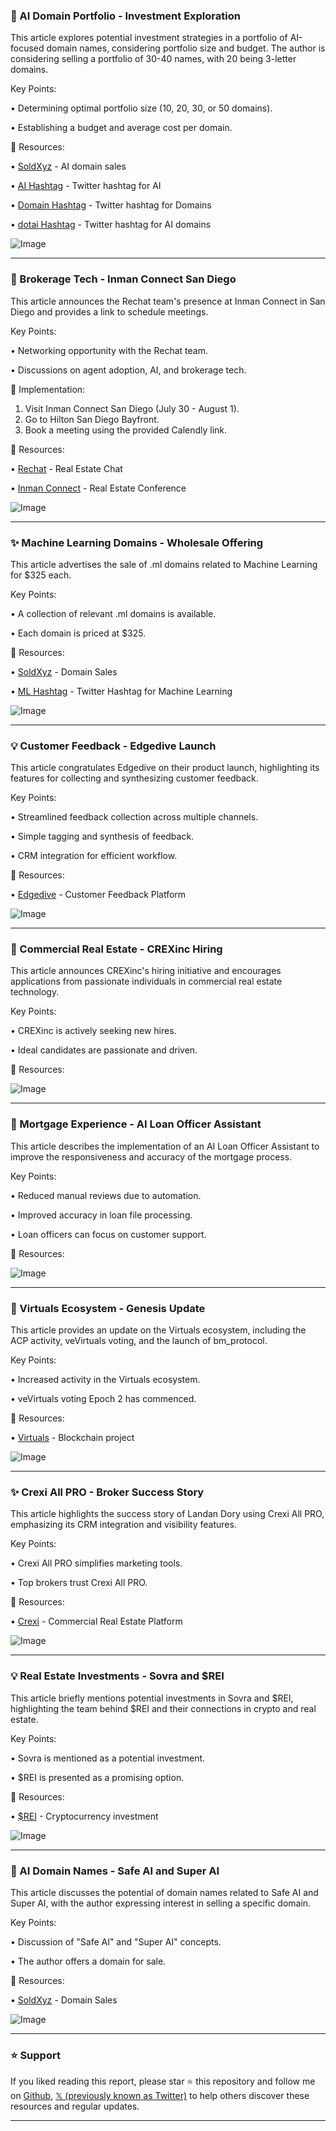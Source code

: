 ### 🤖 AI Domain Portfolio - Investment Exploration

This article explores potential investment strategies in a portfolio of AI-focused domain names, considering portfolio size and budget.  The author is considering selling a portfolio of 30-40 names, with 20 being 3-letter domains.


Key Points:

• Determining optimal portfolio size (10, 20, 30, or 50 domains).

• Establishing a budget and average cost per domain.


🔗 Resources:

• [SoldXyz](https://x.com/SoldXyz) - AI domain sales

• [AI Hashtag](https://x.com/hashtag/AI?src=hashtag_click) - Twitter hashtag for AI

• [Domain Hashtag](https://x.com/hashtag/Domain?src=hashtag_click) - Twitter hashtag for Domains

• [dotai Hashtag](https://x.com/hashtag/dotai?src=hashtag_click) - Twitter hashtag for AI domains

![Image](https://pbs.twimg.com/media/GxwngxjacAAfy3o?format=jpg&name=small)


---

### 🚀  Brokerage Tech - Inman Connect San Diego

This article announces the Rechat team's presence at Inman Connect in San Diego and provides a link to schedule meetings.


Key Points:

• Networking opportunity with the Rechat team.

• Discussions on agent adoption, AI, and brokerage tech.


🚀 Implementation:

1. Visit Inman Connect San Diego (July 30 - August 1).
2. Go to Hilton San Diego Bayfront.
3. Book a meeting using the provided Calendly link.


🔗 Resources:

• [Rechat](https://x.com/rechathq) - Real Estate Chat

• [Inman Connect](https://x.com/InmanConnect) - Real Estate Conference


![Image](https://pbs.twimg.com/media/Gwtg6OZXgAAg5eR?format=jpg&name=small)


---

### ✨ Machine Learning Domains - Wholesale Offering

This article advertises the sale of .ml domains related to Machine Learning for $325 each.


Key Points:

•  A collection of relevant .ml domains is available.

•  Each domain is priced at $325.


🔗 Resources:

• [SoldXyz](https://x.com/SoldXyz) - Domain Sales

• [ML Hashtag](https://x.com/hashtag/ML?src=hashtag_click) - Twitter Hashtag for Machine Learning


![Image](https://pbs.twimg.com/media/Gwo2oK6bQAA9KFb?format=jpg&name=small)


---

### 💡 Customer Feedback - Edgedive Launch

This article congratulates Edgedive on their product launch, highlighting its features for collecting and synthesizing customer feedback.


Key Points:

• Streamlined feedback collection across multiple channels.

• Simple tagging and synthesis of feedback.

• CRM integration for efficient workflow.


🔗 Resources:

• [Edgedive](https://x.com/edgedive) - Customer Feedback Platform


![Image](https://pbs.twimg.com/tweet_video_thumb/Gv55sjabkAAeuqo.jpg)


---

### 🚀 Commercial Real Estate - CREXinc Hiring

This article announces CREXinc's hiring initiative and encourages applications from passionate individuals in commercial real estate technology.


Key Points:

•  CREXinc is actively seeking new hires.

•  Ideal candidates are passionate and driven.


🔗 Resources:


![Image](https://pbs.twimg.com/media/Gu87Fs7XQAAvvla?format=jpg&name=small)



---

### 🤖 Mortgage Experience - AI Loan Officer Assistant

This article describes the implementation of an AI Loan Officer Assistant to improve the responsiveness and accuracy of the mortgage process.


Key Points:

•  Reduced manual reviews due to automation.

•  Improved accuracy in loan file processing.

•  Loan officers can focus on customer support.


🔗 Resources:


![Image](https://pbs.twimg.com/media/Gu5yNkSWYAAnMyD?format=jpg&name=small)


---

### 🚀 Virtuals Ecosystem - Genesis Update

This article provides an update on the Virtuals ecosystem, including the ACP activity, veVirtuals voting, and the launch of bm_protocol.


Key Points:

•  Increased activity in the Virtuals ecosystem.

•  veVirtuals voting Epoch 2 has commenced.


🔗 Resources:

• [Virtuals](https://x.com/virtuals_io) -  Blockchain project


![Image](https://pbs.twimg.com/media/Gu6AELJWkAAFR1r?format=png&name=small)


---

### ✨ Crexi All PRO - Broker Success Story

This article highlights the success story of Landan Dory using Crexi All PRO, emphasizing its CRM integration and visibility features.


Key Points:

•  Crexi All PRO simplifies marketing tools.

•  Top brokers trust Crexi All PRO.


🔗 Resources:

• [Crexi](https://x.com/CREXinc) - Commercial Real Estate Platform


![Image](https://pbs.twimg.com/media/Gu3pS8PWgAAkqAQ.jpg)


---

### 💡 Real Estate Investments - Sovra and $REI

This article briefly mentions potential investments in Sovra and $REI, highlighting the team behind $REI and their connections in crypto and real estate.


Key Points:

•  Sovra is mentioned as a potential investment.

•  $REI is presented as a promising option.


🔗 Resources:

• [$REI](https://x.com/search?q=%24REI&src=cashtag_click) - Cryptocurrency investment


![Image](https://pbs.twimg.com/media/Gt2O9sWWIAAB4wl?format=png&name=small)


---

### 🤖 AI Domain Names - Safe AI and Super AI

This article discusses the potential of domain names related to Safe AI and Super AI, with the author expressing interest in selling a specific domain.


Key Points:

•  Discussion of "Safe AI" and "Super AI" concepts.

•  The author offers a domain for sale.


🔗 Resources:

• [SoldXyz](https://x.com/SoldXyz) - Domain Sales


![Image](https://pbs.twimg.com/media/Gs71fRsagAAKVzP?format=jpg&name=small)


---

### ⭐️ Support

If you liked reading this report, please star ⭐️ this repository and follow me on [Github](https://github.com/Drix10), [𝕏 (previously known as Twitter)](https://x.com/DRIX_10_) to help others discover these resources and regular updates.

---